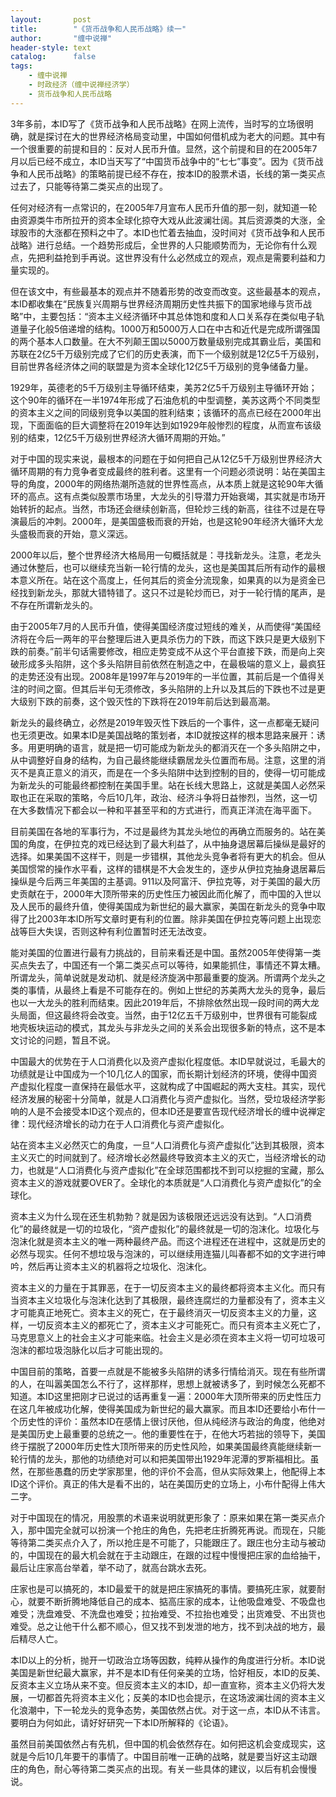```yaml
---
layout:       post
title:        "《货币战争和人民币战略》续一"
author:       "缠中说禅"
header-style: text
catalog:      false
tags:
    - 缠中说禅
    - 时政经济（缠中说禅经济学）
    - 货币战争和人民币战略
---
```


3年多前，本ID写了《货币战争和人民币战略》在网上流传，当时写的立场很明确，就是探讨在大的世界经济格局变动里，中国如何借机成为老大的问题。其中有一个很重要的前提和目的：反对人民币升值。显然，这个前提和目的在2005年7月以后已经不成立，本ID当天写了“中国货币战争中的“七七”事变”。因为《货币战争和人民币战略》的策略前提已经不存在，按本ID的股票术语，长线的第一类买点过去了，只能等待第二类买点的出现了。



任何对经济有一点常识的，在2005年7月宣布人民币升值的那一刻，就知道一轮由资源类牛市所拉开的资本全球化掠夺大戏从此波澜壮阔。其后资源类的大涨，全球股市的大涨都在预料之中了。本ID也忙着去抽血，没时间对《货币战争和人民币战略》进行总结。一个趋势形成后，全世界的人只能顺势而为，无论你有什么观点，先把利益抢到手再说。这世界没有什么必然成立的观点，观点是需要利益和力量实现的。



但在该文中，有些最基本的观点并不随着形势的改变而改变。这些最基本的观点，本ID都收集在“民族复兴周期与世界经济周期历史性共振下的国家地缘与货币战略”中，主要包括：“资本主义经济循环中其总体饱和度和人口关系存在类似电子轨道量子化般5倍递增的结构。1000万和5000万人口在中古和近代是完成所谓强国的两个基本人口数量。在大不列颠王国以5000万数量级别完成其霸业后，美国和苏联在2亿5千万级别完成了它们的历史表演，而下一个级别就是12亿5千万级别，目前世界各经济体之间的联盟是为资本全球化12亿5千万级别的竞争储备力量。



1929年，英德老的5千万级别主导循环结束，美苏2亿5千万级别主导循环开始；这个90年的循环在一半1974年形成了石油危机的中型调整，美苏这两个不同类型的资本主义之间的同级别竞争以美国的胜利结束；该循环的高点已经在2000年出现，下面面临的巨大调整将在2019年达到如1929年般惨烈的程度，从而宣布该级别的结束，12亿5千万级别世界经济大循环周期的开始。”



对于中国的现实来说，最根本的问题在于如何把自己从12亿5千万级别世界经济大循环周期的有力竞争者变成最终的胜利者。这里有一个问题必须说明：站在美国主导的角度，2000年的网络热潮所造就的世界性高点，从本质上就是这轮90年大循环的高点。这有点类似股票市场里，大龙头的引导潜力开始衰竭，其实就是市场开始转折的起点。当然，市场还会继续创新高，但轮炒三线的新高，往往不过是在导演最后的冲刺。2000年，是美国盛极而衰的开始，也是这轮90年经济大循环大龙头盛极而衰的开始，意义深远。



2000年以后，整个世界经济大格局用一句概括就是：寻找新龙头。注意，老龙头通过休整后，也可以继续充当新一轮行情的龙头，这也是美国其后所有动作的最根本意义所在。站在这个高度上，任何其后的资金分流现象，如果真的以为是资金已经找到新龙头，那就大错特错了。这只不过是轮炒而已，对于一轮行情的尾声，是不存在所谓新龙头的。



由于2005年7月的人民币升值，使得美国经济度过短线的难关，从而使得“美国经济将在今后一两年的平台整理后进入更具杀伤力的下跌，而这下跌只是更大级别下跌的前奏。”前半句话需要修改，相应走势变成不从这个平台直接下跌，而是向上突破形成多头陷阱，这个多头陷阱目前依然在制造之中，在最极端的意义上，最疯狂的走势还没有出现。2008年是1997年与2019年的一半位置，其前后是一个值得关注的时间之窗。但其后半句无须修改，多头陷阱的上升以及其后的下跌也不过是更大级别下跌的前奏，这个毁灭性的下跌将在2019年前后达到最高潮。



新龙头的最终确立，必然是2019年毁灭性下跌后的一个事件，这一点都毫无疑问也无须更改。如果本ID是美国战略的策划者，本ID就按这样的根本思路来展开：诱多。用更明确的语言，就是把一切可能成为新龙头的都消灭在一个多头陷阱之中，从中调整好自身的结构，为自己最终能继续霸居龙头位置而布局。注意，这里的消灭不是真正意义的消灭，而是在一个多头陷阱中达到控制的目的，使得一切可能成为新龙头的可能最终都控制在美国手里。站在长线大思路上，这就是美国人必然采取也正在采取的策略，今后10几年，政治、经济斗争将日益惨烈，当然，这一切在大多数情况下都会以一种和平甚至平和的方式进行，而真正洋流在海平面下。



目前美国在各地的军事行为，不过是最终为其龙头地位的再确立而服务的。站在美国的角度，在伊拉克的戏已经达到了最大利益了，从中抽身退居幕后操纵是最好的选择。如果美国不这样干，则是一步错棋，其他龙头竞争者将有更大的机会。但从美国惯常的操作水平看，这样的错棋是不大会发生的，逐步从伊拉克抽身退居幕后操纵是今后两三年美国的主基调。911以及阿富汗、伊拉克等，对于美国的最大历史贡献在于，2000年大顶所带来的历史性压力被因此而化解了，而中国的入世以及人民币的最终升值，使得美国成为新世纪的最大赢家，美国在新龙头的竞争中取得了比2003年本ID所写文章时更有利的位置。除非美国在伊拉克等问题上出现恋战等巨大失误，否则这种有利位置暂时还无法改变。



能对美国的位置进行最有力挑战的，目前来看还是中国。虽然2005年使得第一类买点失去了，中国还有一个第二类买点可以等待，如果能抓住，事情还不算太糟。所谓龙头，简单说就是发动机、就是经济旋涡中那最重要的旋涡。所谓两个龙头之类的事情，从最终上看是不可能存在的。例如上世纪的苏美两大龙头的竞争，最后也以一大龙头的胜利而结束。因此2019年后，不排除依然出现一段时间的两大龙头局面，但这最终将会改变。当然，由于12亿五千万级别中，世界很有可能裂成地壳板块运动的模式，其龙头与非龙头之间的关系会出现很多新的特点，这不是本文讨论的问题，暂且不说。



中国最大的优势在于人口消费化以及资产虚拟化程度低。本ID早就说过，毛最大的功绩就是让中国成为一个10几亿人的国家，而长期计划经济的环境，使得中国资产虚拟化程度一直保持在最低水平，这就构成了中国崛起的两大支柱。其实，现代经济发展的秘密十分简单，就是人口消费化与资产虚拟化。当然，受垃圾经济学影响的人是不会接受本ID这个观点的，但本ID还是要宣告现代经济增长的缠中说禅定律：现代经济增长的动力在于人口消费化与资产虚拟化。



站在资本主义必然灭亡的角度，一旦“人口消费化与资产虚拟化”达到其极限，资本主义灭亡的时间就到了。经济增长必然最终导致资本主义的灭亡，当经济增长的动力，也就是“人口消费化与资产虚拟化”在全球范围都找不到可以挖掘的宝藏，那么资本主义的游戏就要OVER了。全球化的本质就是“人口消费化与资产虚拟化”的全球化。



资本主义为什么现在还生机勃勃？就是因为该极限还远远没有达到。“人口消费化”的最终就是一切的垃圾化，“资产虚拟化”的最终就是一切的泡沫化。垃圾化与泡沫化就是资本主义的唯一两种最终产品。而这个进程还在进程中，这就是历史的必然与现实。任何不想垃圾与泡沫的，可以继续用连猫儿叫春都不如的文字进行呻吟，然后再让资本主义的机器将之垃圾化、泡沫化。



资本主义的力量在于其罪恶，在于一切反资本主义的最终都将资本主义化。而只有当资本主义垃圾化与泡沫化达到了其极限，最终连腐烂的力量都没有了，资本主义才可能真正地死亡。资本主义的死亡，在于最终消灭一切反资本主义的力量，这样，一切反资本主义的都死亡了，资本主义才可能死亡。而只有资本主义死亡了，马克思意义上的社会主义才可能来临。社会主义是必须在资本主义将一切可垃圾可泡沫的都垃圾泡脉化以后才可能出现的。



中国目前的策略，首要一点就是不能被多头陷阱的诱多行情给消灭。现在有些所谓的人，在叫嚣美国怎么不行了，这样那样，思想上就被诱多了，到时候怎么死都不知道。本ID这里把刚才已说过的话再重复一遍：2000年大顶所带来的历史性压力在这几年被成功化解，使得美国成为新世纪的最大赢家。而且本ID还要给小布什一个历史性的评价：虽然本ID在感情上很讨厌他，但从纯经济与政治的角度，他绝对是美国历史上最重要的总统之一。他的重要性在于，在他大巧若拙的领导下，美国终于摆脱了2000年历史性大顶所带来的历史性风险，如果美国最终真能继续新一轮行情的龙头，那他的功绩绝对可以和把美国带出1929年泥潭的罗斯福相比。虽然，在那些愚蠢的历史学家那里，他的评价不会高，但从实际效果上，他配得上本ID这个评价。真正的伟大是看不出的，站在美国历史的立场上，小布什配得上伟大二字。



对于中国现在的情况，用股票的术语来说明就更形象了：原来如果在第一类买点介入，那中国完全就可以扮演一个抢庄的角色，先把老庄折腾死再说。而现在，只能等待第二类买点介入了，所以抢庄是不可能了，只能跟庄了。跟庄也分主动与被动的，中国现在的最大机会就在于主动跟庄，在跟的过程中慢慢把庄家的血给抽干，最后让庄家高台举着，举不动了，就高台跳水去死。



庄家也是可以搞死的，本ID最爱干的就是把庄家搞死的事情。要搞死庄家，就要耐心，就要不断折腾地降低自己的成本、掂高庄家的成本，让他吸盘难受、不吸盘也难受；洗盘难受、不洗盘也难受；拉抬难受、不拉抬也难受；出货难受、不出货也难受。总之让他干什么都不顺心，但又找不到发泄的地方，找不到决战的地方，最后精尽人亡。



本ID以上的分析，抛开一切政治立场等因数，纯粹从操作的角度进行分析。本ID说美国是新世纪最大赢家，并不是本ID有任何亲美的立场，恰好相反，本ID的反美、反资本主义立场从来不变。但反资本主义的本ID，却一直宣称，资本主义仍将大发展，一切都首先将资本主义化；反美的本ID也会提示，在这场波澜壮阔的资本主义化浪潮中，下一轮龙头的竞争态势，美国依然占优。对于这一点，本ID从不讳言。要明白为何如此，请好好研究一下本ID所解释的《论语》。



虽然目前美国依然占有先机，但中国的机会依然存在。如何把这机会变成现实，这就是今后10几年要干的事情了。中国目前唯一正确的战略，就是要当好这主动跟庄的角色，耐心等待第二类买点的出现。有关一些具体的建议，以后有机会慢慢说。
